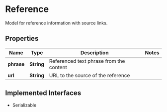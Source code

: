 

# Reference

Model for reference information with source links.

## Properties

Name | Type | Description | Notes
------------ | ------------- | ------------- | -------------
**phrase** | **String** | Referenced text phrase from the content | 
**url** | **String** | URL to the source of the reference | 


## Implemented Interfaces

* Serializable


